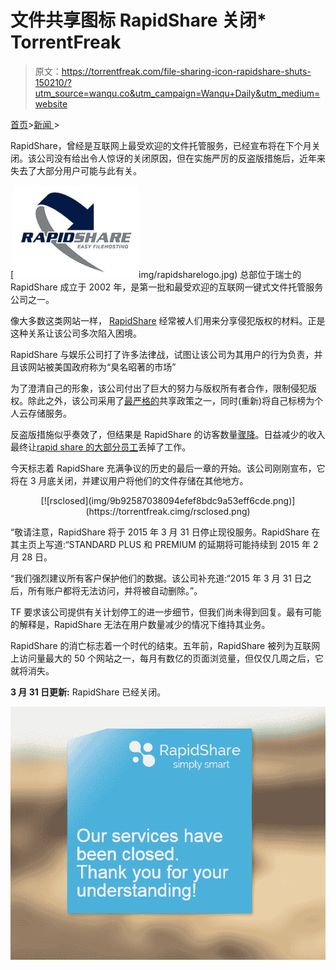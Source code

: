 # 文件共享图标 RapidShare 关闭* TorrentFreak

> 原文：<https://torrentfreak.com/file-sharing-icon-rapidshare-shuts-150210/?utm_source=wanqu.co&utm_campaign=Wanqu+Daily&utm_medium=website>



[首页](https://torrentfreak.com "Go to TorrentFreak.")>[新闻 ](https://torrentfreak.com/category/news/ "Go to the News category archives.")   >

RapidShare，曾经是互联网上最受欢迎的文件托管服务，已经宣布将在下个月关闭。该公司没有给出令人惊讶的关闭原因，但在实施严厉的反盗版措施后，近年来失去了大部分用户可能与此有关。



[![rapidsharelogo](img/c5bacfb72381cac82bf5e55e56cb7ea4.png)img/rapidsharelogo.jpg) 总部位于瑞士的 RapidShare 成立于 2002 年，是第一批和最受欢迎的互联网一键式文件托管服务公司之一。

像大多数这类网站一样， [RapidShare](http://rapidshare.com) 经常被人们用来分享侵犯版权的材料。正是这种关系让该公司多次陷入困境。

RapidShare 与娱乐公司打了许多法律战，试图让该公司为其用户的行为负责，并且该网站被美国政府称为“臭名昭著的市场”

为了澄清自己的形象，该公司付出了巨大的努力与版权所有者合作，限制侵犯版权。除此之外，该公司采用了[最严格的](https://torrentfreak.com/rapidshare-publishes-anti-piracy-manifesto-for-cyberlockers-120419/)共享政策之一，同时(重新)将自己标榜为个人云存储服务。

反盗版措施似乎奏效了，但结果是 RapidShare 的访客数量[骤降](https://torrentfreak.com/rapidshare-traffic-and-piracy-dipped-after-new-business-model-kicked-in-130109)。日益减少的收入最终让[rapid share 的大部分员工](https://torrentfreak.com/rapidshare-fires-75-of-its-staff-after-rogue-site-revamp-bites-130519/)丢掉了工作。

今天标志着 RapidShare 充满争议的历史的最后一章的开始。该公司刚刚宣布，它将在 3 月底关闭，并建议用户将他们的文件存储在其他地方。

<center>[![rsclosed](img/9b92587038094efef8bdc9a53eff6cde.png)](https://torrentfreak.cimg/rsclosed.png)</center>

“敬请注意，RapidShare 将于 2015 年 3 月 31 日停止现役服务。RapidShare 在其主页上写道:“STANDARD PLUS 和 PREMIUM 的延期将可能持续到 2015 年 2 月 28 日。

“我们强烈建议所有客户保护他们的数据。该公司补充道:“2015 年 3 月 31 日之后，所有账户都将无法访问，并将被自动删除。”。

TF 要求该公司提供有关计划停工的进一步细节，但我们尚未得到回复。最有可能的解释是，RapidShare 无法在用户数量减少的情况下维持其业务。

RapidShare 的消亡标志着一个时代的结束。五年前，RapidShare 被列为互联网上访问量最大的 50 个网站之一，每月有数亿的页面浏览量，但仅仅几周之后，它就将消失。

**3 月 31 日更新:** RapidShare 已经关闭。

![rsdown](img/a082e9c7e03b07424a0af7617e8b123c.png)